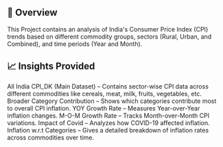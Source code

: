 ## 🚀 Overview 
This Project contains an analysis of India's Consumer Price Index (CPI) trends based on different commodity groups, sectors (Rural, Urban, and Combined), and time periods (Year and Month).


## 📈 Insights Provided
All India CPI_DK (Main Dataset) – Contains sector-wise CPI data across different commodities like cereals, meat, milk, fruits, vegetables, etc.
Broader Category Contribution – Shows which categories contribute most to overall CPI inflation.
YOY Growth Rate – Measures Year-over-Year inflation changes.
M-O-M Growth Rate – Tracks Month-over-Month CPI variations.
Impact of Covid – Analyzes how COVID-19 affected inflation.
Inflation w.r.t Categories – Gives a detailed breakdown of inflation rates across commodities over time.
